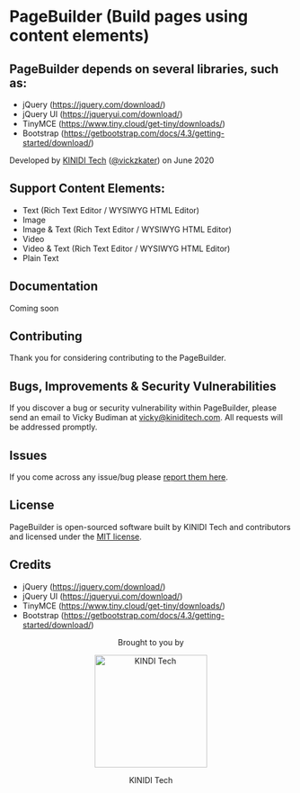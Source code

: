 # PageBuilder (Build pages using content elements)

## PageBuilder depends on several libraries, such as:

 - jQuery (https://jquery.com/download/)
 - jQuery UI (https://jqueryui.com/download/)
 - TinyMCE (https://www.tiny.cloud/get-tiny/downloads/)
 - Bootstrap (https://getbootstrap.com/docs/4.3/getting-started/download/)

Developed by [KINIDI Tech](https://kiniditech.com/) ([@vickzkater](https://github.com/vickzkater/)) on June 2020

## Support Content Elements:

 - Text (Rich Text Editor / WYSIWYG HTML Editor)
 - Image
 - Image & Text (Rich Text Editor / WYSIWYG HTML Editor)
 - Video
 - Video & Text (Rich Text Editor / WYSIWYG HTML Editor)
 - Plain Text

## Documentation

Coming soon

## Contributing

Thank you for considering contributing to the PageBuilder.

## Bugs, Improvements & Security Vulnerabilities

If you discover a bug or security vulnerability within PageBuilder, please send an email to Vicky Budiman at [vicky@kiniditech.com](mailto:vicky@kiniditech.com). All requests will be addressed promptly.

## Issues

If you come across any issue/bug please [report them here](https://github.com/vickzkater/kiniditech-pagebuilder/issues).

## License

PageBuilder is open-sourced software built by KINIDI Tech and contributors and licensed under the [MIT license](http://opensource.org/licenses/MIT).

## Credits

 - jQuery (https://jquery.com/download/)
 - jQuery UI (https://jqueryui.com/download/)
 - TinyMCE (https://www.tiny.cloud/get-tiny/downloads/)
 - Bootstrap (https://getbootstrap.com/docs/4.3/getting-started/download/)

<p align="center">Brought to you by</p>
<p align="center"><img src="https://kiniditech.com/hosting/kiniditech_logo.png" width="200" alt="KINDI Tech"></p>
<p align="center">KINIDI Tech</p>
